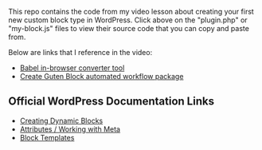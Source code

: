 This repo contains the code from my video lesson about creating your first new custom block type in WordPress. Click above on the "plugin.php" or "my-block.js" files to view their source code that you can copy and paste from.

Below are links that I reference in the video:

* [Babel in-browser converter tool](https://babeljs.io/repl)
* [Create Guten Block automated workflow package](https://github.com/ahmadawais/create-guten-block)

## Official WordPress Documentation Links
* [Creating Dynamic Blocks](https://wordpress.org/gutenberg/handbook/designers-developers/developers/tutorials/block-tutorial/creating-dynamic-blocks/)
* [Attributes / Working with Meta](https://wordpress.org/gutenberg/handbook/designers-developers/developers/block-api/block-attributes/)
* [Block Templates](https://wordpress.org/gutenberg/handbook/designers-developers/developers/block-api/block-templates/)
